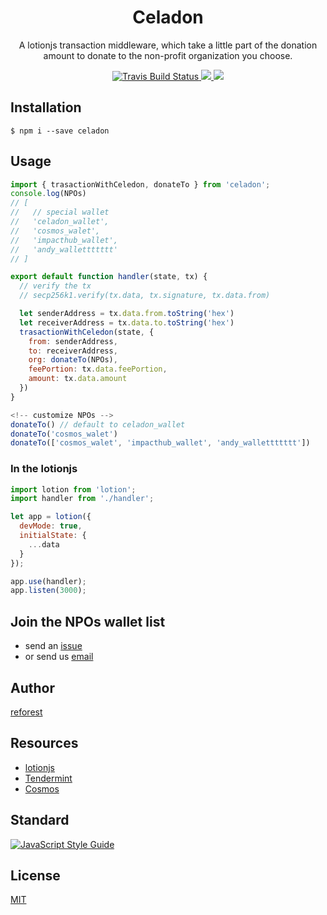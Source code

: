 <h1 align="center">
Celadon
</h1>
<p align="center">
A lotionjs transaction middleware, which take a little part of the donation amount to donate to the non-profit organization you choose.
</p>

<p align="center">
    <a href="https://travis-ci.org/reforest/celadon" target='_blank'>
      <img src="https://travis-ci.org/reforest/celadon.svg?branch=master" alt="Travis Build Status"/>
    </a>
    <a href="https://github.com/reforest/celadon/blob/master/LICENSE">
      <img src="https://img.shields.io/badge/License-MIT-yellow.svg" />
    </a>
    <a href="https://github.com/reforest/celadon/pulls">
      <img src="https://camo.githubusercontent.com/d4e0f63e9613ee474a7dfdc23c240b9795712c96/68747470733a2f2f696d672e736869656c64732e696f2f62616467652f5052732d77656c636f6d652d627269676874677265656e2e737667" />
    </a>
</p>

## Installation
```command
$ npm i --save celadon
```

## Usage 
```javascript
import { trasactionWithCeledon, donateTo } from 'celadon';
console.log(NPOs)
// [
//   // special wallet
//   'celadon_wallet',
//   'cosmos_walet',
//   'impacthub_wallet',
//   'andy_wallettttttt'
// ]

export default function handler(state, tx) {
  // verify the tx
  // secp256k1.verify(tx.data, tx.signature, tx.data.from)

  let senderAddress = tx.data.from.toString('hex')
  let receiverAddress = tx.data.to.toString('hex')
  trasactionWithCeledon(state, {
    from: senderAddress,
    to: receiverAddress,
    org: donateTo(NPOs),
    feePortion: tx.data.feePortion,
    amount: tx.data.amount
  })
}

<!-- customize NPOs -->
donateTo() // default to celadon_wallet
donateTo('cosmos_walet')
donateTo(['cosmos_walet', 'impacthub_wallet', 'andy_wallettttttt'])
```

### In the lotionjs
```javascript
import lotion from 'lotion';
import handler from './handler';

let app = lotion({ 
  devMode: true,
  initialState: {
    ...data
  }
});

app.use(handler);
app.listen(3000);
```

## Join the NPOs wallet list
- send an [issue](https://github.com/reforest/celadon/issues)
- or send us [email](amazingandyyy@gmail.com)

## Author

[reforest](https://github.com/reforest)

## Resources

- [lotionjs](https://lotionjs.com/)
- [Tendermint](https://github.com/tendermint/tendermint)
- [Cosmos](https://cosmos.network/)


## Standard

[![JavaScript Style Guide](https://cdn.rawgit.com/standard/standard/master/badge.svg)](https://github.com/standard/standard)

## License
[MIT](https://github.com/reforest/celadon/blob/master/LICENSE)
